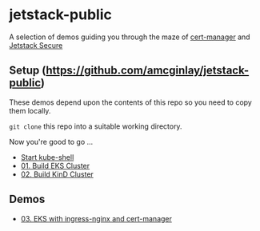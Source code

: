 # jetstack-public

A selection of demos guiding you through the maze of [cert-manager](https://cert-manager.io/) and [Jetstack Secure](https://platform.jetstack.io)

## Setup (https://github.com/amcginlay/jetstack-public)

These demos depend upon the contents of this repo so you need to copy them locally.

`git clone` this repo into a suitable working directory.

Now you're good to go ...

* [Start kube-shell](demos/README.md)
* [01. Build EKS Cluster](demos/01-build-eks-cluster/README.md)
* [02. Build KinD Cluster](demos/02-build-kind-cluster/README.md)

## Demos
* [03. EKS with ingress-nginx and cert-manager](demos/03-eks-ingress-nginx-cert-manager/README.md)
